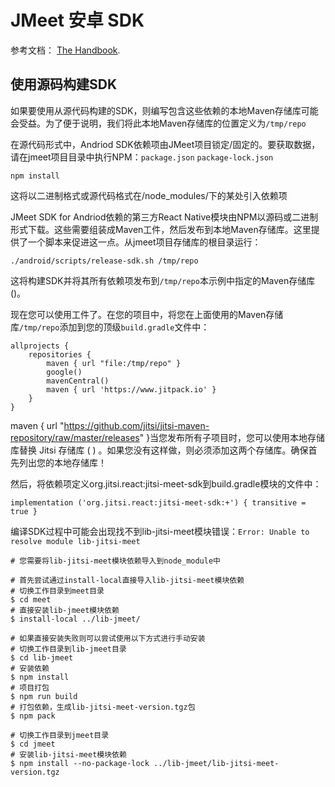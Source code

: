 # JMeet 安卓 SDK

参考文档： [The Handbook](https://jitsi.github.io/handbook/docs/dev-guide/dev-guide-android-sdk).

## 使用源码构建SDK

如果要使用从源代码构建的SDK，则编写包含这些依赖的本地Maven存储库可能会受益。为了便于说明，我们将此本地Maven存储库的位置定义为`/tmp/repo`

在源代码形式中，Andriod SDK依赖项由JMeet项目锁定/固定的。要获取数据，请在jmeet项目目录中执行NPM：`package.json` `package-lock.json`

```shell
npm install
```

这将以二进制格式或源代码格式在/node_modules/下的某处引入依赖项

JMeet SDK for Andriod依赖的第三方React Native模块由NPM以源码或二进制形式下载。这些需要组装成Maven工件，然后发布到本地Maven存储库。这里提供了一个脚本来促进这一点。从jmeet项目存储库的根目录运行：

```shell
./android/scripts/release-sdk.sh /tmp/repo
```

这将构建SDK并将其所有依赖项发布到`/tmp/repo`本示例中指定的Maven存储库()。

现在您可以使用工件了。在您的项目中，将您在上面使用的Maven存储库`/tmp/repo`添加到您的顶级`build.gradle`文件中：

```properties
allprojects {
    repositories {
        maven { url "file:/tmp/repo" }
        google()
        mavenCentral()
        maven { url 'https://www.jitpack.io' }
    }
}
```

maven { url "https://github.com/jitsi/jitsi-maven-repository/raw/master/releases" }当您发布所有子项目时，您可以使用本地存储库替换 Jitsi 存储库 ( ) 。如果您没有这样做，则必须添加这两个存储库。确保首先列出您的本地存储库！

然后，将依赖项定义org.jitsi.react:jitsi-meet-sdk到build.gradle模块的文件中：

```properties
implementation ('org.jitsi.react:jitsi-meet-sdk:+') { transitive = true }
```

编译SDK过程中可能会出现找不到lib-jitsi-meet模块错误：`Error: Unable to resolve module lib-jitsi-meet`

```shell
# 您需要将lib-jitsi-meet模块依赖导入到node_module中

# 首先尝试通过install-local直接导入lib-jitsi-meet模块依赖
# 切换工作目录到meet目录
$ cd meet
# 直接安装lib-jmeet模块依赖
$ install-local ../lib-jmeet/

# 如果直接安装失败则可以尝试使用以下方式进行手动安装
# 切换工作目录到lib-jmeet目录
$ cd lib-jmeet
# 安装依赖
$ npm install
# 项目打包
$ npm run build
# 打包依赖，生成lib-jitsi-meet-version.tgz包
$ npm pack

# 切换工作目录到jmeet目录
$ cd jmeet
# 安装lib-jitsi-meet模块依赖
$ npm install --no-package-lock ../lib-jmeet/lib-jitsi-meet-version.tgz
```
